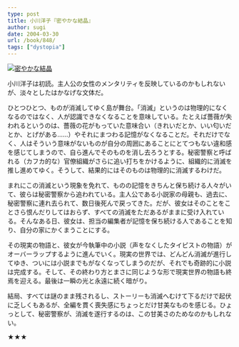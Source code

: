```yaml
---
type: post
title: 小川洋子『密やかな結晶』
author: sugi
date: 2004-03-30
url: /book/848/
tags: ["dystopia"]
---
```

<a href="http://www.amazon.co.jp/exec/obidos/ASIN/4062645696/chezsugi-22/ref=nosim/" onclick="_gaq.push(['_trackEvent', 'outbound-article', 'http://www.amazon.co.jp/exec/obidos/ASIN/4062645696/chezsugi-22/ref=nosim/', '']);" name="amazletlink" target="_blank"><img src="http://i2.wp.com/ec2.images-amazon.com/images/I/51QD6EGC9JL.SL160.jpg?w=660" alt="密やかな結晶" class="alignleft" data-recalc-dims="1" /></a>

小川洋子は初読。主人公の女性のメンタリティを反映しているのかもしれないが、淡々としたはかなげな文体だ。

ひとつひとつ、ものが消滅してゆく島が舞台。「消滅」というのは物理的になくなるのではなく、人が認識できなくなることを意味している。たとえば薔薇が失われるというのは、薔薇の花がもっていた意味合い（きれいだとか、いい匂いだとか、とげがある……）やそれにまつわる記憶がなくなることだ。それだけでなく、人はそういう意味がないものが自分の周囲にあることにとてつもない違和感を感じてしまうので、自ら進んでそのものを消し去ろうとする。秘密警察と呼ばれる（カフカ的な）官僚組織がさらに追い打ちをかけるように、組織的に消滅を推し進めてゆく。そうして、結果的にはそのものは物理的に消滅するわけだ。

まれにこの消滅という現象を免れて、ものの記憶をきちんと保ち続ける人々がいて、彼らは秘密警察から追われている。主人公である小説家の母親も、過去に、秘密警察に連れ去られて、数日後死んで戻ってきた。だが、彼女はそのことをことさら恨んだりしてはおらず、すべての消滅をただあるがままに受け入れている。そんなある日、彼女は、担当の編集者が記憶を保ち続ける人であることを知り、自分の家にかくまうことにする。

その現実の物語と、彼女が今執筆中の小説（声をなくしたタイピストの物語）がオーバーラップするように進んでいく。現実の世界では、どんどん消滅が進行してゆき、ついには小説までもがなくなってしまうのだが、それでも奇跡的に小説は完成する。そして、その終わり方とまさに同じような形で現実世界の物語も終焉を迎える。最後は一瞬の光と永遠に続く暗がり。

結局、すべては謎のまま残されるし、ストーリーも消滅へむけて下るだけで起伏に乏しくもあるが、全編を貫く喪失感にちょっとだけ甘美なものを感じる。ひょっとして、秘密警察が、消滅を遂行するのは、この甘美さのためなのかもしれない。

★★★

